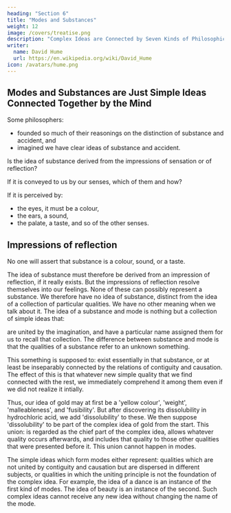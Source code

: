 ```yaml
---
heading: "Section 6"
title: "Modes and Substances"
weight: 12
image: /covers/treatise.png
description: "Complex Ideas are Connected by Seven Kinds of Philosophical Relations"
writer:
  name: David Hume
  url: https://en.wikipedia.org/wiki/David_Hume
icon: /avatars/hume.png
---
```



## Modes and Substances are Just Simple Ideas Connected Together by the Mind

Some philosophers:
- founded so much of their reasonings on the distinction of substance and accident, and
- imagined we have clear ideas of substance and accident.

Is the idea of substance derived from the impressions of sensation or of reflection?

If it is conveyed to us by our senses, which of them and how?

If it is perceived by:
- the eyes, it must be a colour,
- the ears, a sound,
- the palate, a taste, and so of the other senses.


## Impressions of reflection

No one will assert that substance is a colour, sound, or a taste.

The idea of substance must therefore be derived from an impression of reflection, if it really exists.
But the impressions of reflection resolve themselves into our feelings.
None of these can possibly represent a substance.
We therefore have no idea of substance, distinct from the idea of a collection of particular qualities.
We have no other meaning when we talk about it.
The idea of a substance and mode is nothing but a collection of simple ideas that:

are united by the imagination, and
have a particular name assigned them for us to recall that collection.
The difference between substance and mode is that the qualities of a substance refer to an unknown something.

This something is supposed to:
exist essentially in that substance, or
at least be inseparably connected by the relations of contiguity and causation.
The effect of this is that whatever new simple quality that we find connected with the rest, we immediately comprehend it among them even if we did not realize it intially.

Thus, our idea of gold may at first be a 'yellow colour', 'weight', 'malleableness', and 'fusibility'.
But after discovering its dissolubility in hydrochloric acid, we add 'dissolubility' to these.
We then suppose 'dissolubility' to be part of the complex idea of gold from the start.
This union:
is regarded as the chief part of the complex idea,
allows whatever quality occurs afterwards, and
includes that quality to those other qualities that were presented before it.
This union cannot happen in modes.

The simple ideas which form modes either represent:
qualities which are not united by contiguity and causation but are dispersed in different subjects, or
qualities in which the uniting principle is not the foundation of the complex idea.
For example, the idea of a dance is an instance of the first kind of modes.
The idea of beauty is an instance of the second.
Such complex ideas cannot receive any new idea without changing the name of the mode.
